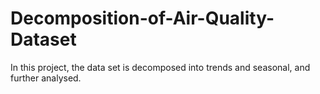 # Decomposition-of-Air-Quality-Dataset
In this project, the data set is decomposed into trends and seasonal, and further analysed.
